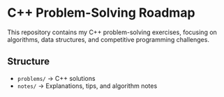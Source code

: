 # C++ Problem-Solving Roadmap

This repository contains my C++ problem-solving exercises, focusing on algorithms, data structures, and competitive programming challenges.

## Structure
- `problems/` → C++ solutions
- `notes/` → Explanations, tips, and algorithm notes

